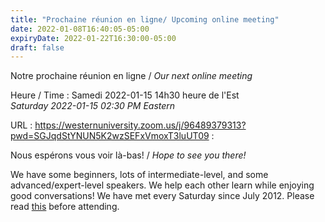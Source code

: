 ```yaml
---
title: "Prochaine réunion en ligne/ Upcoming online meeting"
date: 2022-01-08T16:40:05-05:00
expiryDate: 2022-01-22T16:30:00-05:00
draft: false
---
```


Notre prochaine réunion en ligne / _Our next online meeting_

Heure / Time
: Samedi 2022-01-15 14h30 heure de l'Est  
  _Saturday 2022-01-15 02:30 PM Eastern_

URL
: https://westernuniversity.zoom.us/j/96489379313?pwd=SGJqdStYNUN5K2wzSEFxVmoxT3luUT09
: 


<!--more-->

Nous espérons vous voir là-bas! / _Hope to see you there!_

We have some beginners, lots of intermediate-level, and some advanced/expert-level speakers. We help each other learn while enjoying good conversations! We have met every Saturday since July 2012. Please read [this](/about/) before attending.
